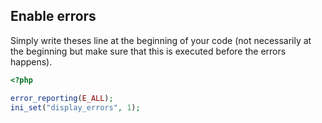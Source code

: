 ## Enable errors

Simply write theses line at the beginning of your code
(not necessarily at the beginning but make sure that
this is executed before the errors happens).

```php
<?php

error_reporting(E_ALL);
ini_set("display_errors", 1);
```
